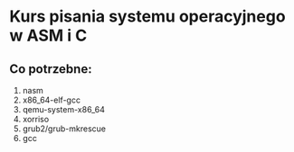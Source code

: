 # Kurs pisania systemu operacyjnego w ASM i C

## Co potrzebne:
1. nasm
2. x86_64-elf-gcc
3. qemu-system-x86_64
4. xorriso
5. grub2/grub-mkrescue
6. gcc